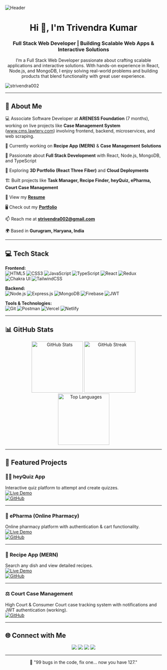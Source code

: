 ![Header](https://drive.google.com/uc?export=view&id=1yqq6k9EVhVVa_ASBtlCso6Z7t2sgI5j8)

<h1 align="center">Hi 👋, I'm Trivendra Kumar</h1>
<h3 align="center">Full Stack Web Developer | Building Scalable Web Apps & Interactive Solutions</h3>

<p align="center">
I’m a Full Stack Web Developer passionate about crafting scalable applications and interactive solutions.  
With hands-on experience in React, Node.js, and MongoDB, I enjoy solving real-world problems  
and building products that blend functionality with great user experience.
</p>

<!-- <img align="right" alt="coding" width="400" src="https://raw.githubusercontent.com/devSouvik/devSouvik/master/gif3.gif"> -->

<p align="left"> 
  <img src="https://komarev.com/ghpvc/?username=strivendra002&label=Profile%20views&color=0e75b6&style=flat" alt="strivendra002" /> 
</p>

---

## 🚀 About Me  

💻 Associate Software Developer at **ARENESS Foundation** (7 months), working on live projects like **Case Management System** (www.cms.lawterv.com) involving frontend, backend, microservices, and web scraping.  

🔭 Currently working on **Recipe App (MERN)** & **Case Management Solutions**  

💼 Passionate about **Full Stack Development** with React, Node.js, MongoDB, and TypeScript  

🌱 Exploring **3D Portfolio (React Three Fiber)** and **Cloud Deployments**  

🏗️ Built projects like **Task Manager, Recipe Finder, heyQuiz, ePharma, Court Case Management**  

📄 View my **[Resume](https://drive.google.com/file/d/1NmYtgO7PYepSC0Szl9u2n-r6MTTBzG3X/view?usp=sharing)**  

🖥️ Check out my **[Portfolio](https://portfolio-two-pi-ejaoseqvam.vercel.app/)**  

📫 Reach me at **strivendra002@gmail.com**  

🌍 Based in **Gurugram, Haryana, India**  

---

## 💻 Tech Stack  

**Frontend:**  
![HTML5](https://img.shields.io/badge/HTML5-E34F26?logo=html5&logoColor=white) 
![CSS3](https://img.shields.io/badge/CSS3-1572B6?logo=css3&logoColor=white) 
![JavaScript](https://img.shields.io/badge/JavaScript-F7DF1E?logo=javascript&logoColor=black) 
![TypeScript](https://img.shields.io/badge/TypeScript-007ACC?logo=typescript&logoColor=white) 
![React](https://img.shields.io/badge/React-20232A?logo=react&logoColor=61DAFB) 
![Redux](https://img.shields.io/badge/Redux-593D88?logo=redux&logoColor=white) 
![Chakra UI](https://img.shields.io/badge/Chakra_UI-319795?logo=chakra-ui&logoColor=white) 
![TailwindCSS](https://img.shields.io/badge/Tailwind_CSS-38B2AC?logo=tailwind-css&logoColor=white)  

**Backend:**  
![Node.js](https://img.shields.io/badge/Node.js-43853D?logo=node.js&logoColor=white) 
![Express.js](https://img.shields.io/badge/Express.js-404D59) 
![MongoDB](https://img.shields.io/badge/MongoDB-4EA94B?logo=mongodb&logoColor=white) 
![Firebase](https://img.shields.io/badge/Firebase-FFCA28?logo=firebase&logoColor=black) 
![JWT](https://img.shields.io/badge/JWT-black?logo=JSON%20web%20tokens)  

**Tools & Technologies:**  
![Git](https://img.shields.io/badge/GIT-E44C30?logo=git&logoColor=white) 
![Postman](https://img.shields.io/badge/Postman-FF6C37?logo=postman&logoColor=white) 
![Vercel](https://img.shields.io/badge/Vercel-000000?logo=vercel&logoColor=white) 
![Netlify](https://img.shields.io/badge/Netlify-00C7B7?logo=netlify&logoColor=white)  

---

## 📊 GitHub Stats  

<div align="center">
  <img src="https://github-readme-stats.vercel.app/api?username=strivendra002&show_icons=true&theme=radical&hide_border=true&count_private=true" alt="GitHub Stats" height="165">
  <img src="https://streak-stats.demolab.com/?user=strivendra002&theme=radical&hide_border=true" alt="GitHub Streak" height="165">
</div>

<div align="center">
  <img src="https://github-readme-stats.vercel.app/api/top-langs/?username=strivendra002&layout=compact&theme=radical&hide_border=true" alt="Top Languages" height="165">
</div>

---

## 🎯 Featured Projects  

### 🧑‍🏫 heyQuiz App  
Interactive quiz platform to attempt and create quizzes.  
[![Live Demo](https://img.shields.io/badge/Live%20Demo-4285F4?style=for-the-badge&logo=google-chrome&logoColor=white)](https://myquiz-1.onrender.com/)  
[![GitHub](https://img.shields.io/badge/Source_Code-181717?style=for-the-badge&logo=github&logoColor=white)](https://github.com/strivendra002/MyQuiz)  

---

### 💊 ePharma (Online Pharmacy)  
Online pharmacy platform with authentication & cart functionality.  
[![Live Demo](https://img.shields.io/badge/Live%20Demo-00C7B7?style=for-the-badge&logo=netlify&logoColor=white)](https://resilient-mermaid-621bb0.netlify.app/)  
[![GitHub](https://img.shields.io/badge/Source_Code-181717?style=for-the-badge&logo=github&logoColor=white)](https://github.com/strivendra002/EPharma)  

---

### 🍲 Recipe App (MERN)  
Search any dish and view detailed recipes.  
[![Live Demo](https://img.shields.io/badge/Live%20Demo-00C7B7?style=for-the-badge&logo=netlify&logoColor=white)](https://trivendrasrecipes.netlify.app/)  
[![GitHub](https://img.shields.io/badge/Source_Code-181717?style=for-the-badge&logo=github&logoColor=white)](https://github.com/strivendra002/Recipe-MERN)  

---

### ⚖️ Court Case Management  
High Court & Consumer Court case tracking system with notifications and JWT authentication (working).  
[![GitHub](https://img.shields.io/badge/Source_Code-181717?style=for-the-badge&logo=github&logoColor=white)](https://github.com/strivendra002)  

---

## 🌐 Connect with Me  

<p align="center">
<a href="https://www.linkedin.com/in/trivendra-kumar-b9302a226/"><img src="https://img.shields.io/badge/LinkedIn-0077B5?style=for-the-badge&logo=linkedin&logoColor=white"/></a>
<a href="https://github.com/strivendra002"><img src="https://img.shields.io/badge/GitHub-100000?style=for-the-badge&logo=github&logoColor=white"/></a>
<a href="mailto:strivendra002@gmail.com"><img src="https://img.shields.io/badge/Gmail-D14836?style=for-the-badge&logo=gmail&logoColor=white"/></a>
<a href="tel:+919752618573"><img src="https://img.shields.io/badge/Phone-25D366?style=for-the-badge&logo=whatsapp&logoColor=white"/></a>
</p>

---

<p align="center">🐞 "99 bugs in the code, fix one… now you have 127." </p>
